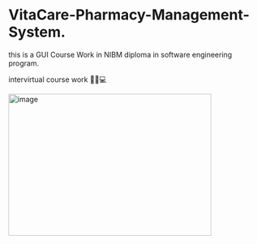# VitaCare-Pharmacy-Management-System.




this is a GUI Course Work in NIBM diploma in software engineering program.




intervirtual course work 💊💊💻

<img width="400" height="280" alt="image" src="https://github.com/user-attachments/assets/427e0db0-417e-4be2-8f4f-f5e2eec3f90c" />


